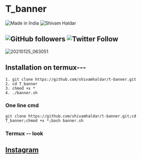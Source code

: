 # T_banner

![Made in India](https://img.shields.io/badge/MADE%20IN%20-INDIA-green?style=for-the-badge&logo=appveyor)
![Shivam Haldar](https://img.shields.io/badge/prince%20-kumar-green?style=for-the-badge&logo=appveyor)

![GitHub followers](https://img.shields.io/github/followers/shivamhaldar?style=for-the-badge)
![Twitter Follow](https://img.shields.io/twitter/follow/shivam_0088?color=%23ff128c&label=%shivamhaldar&style=for-the-badge)
---
![20210125_063051](https://user-images.githubusercontent.com/56459297/105649622-f0bf1900-5ed6-11eb-84b6-e4405bfbc3e1.png)

## Installation on termux---
```
1. git clone https://github.com/shivamhaldar/t-banner.git
2. cd T_banner
3. chmod +x *
4. ./banner.sh

```
### One line cmd 
```
git clone https://github.com/shivamhaldar/t-banner.git;cd T_banner;chmod +x *;bash banner.sh 
```
### Termux -- look



## [Instagram](https://instagram.com/shivam_0088)
